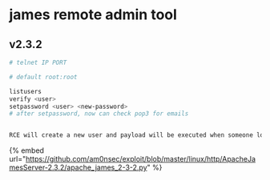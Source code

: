 # james remote admin tool

## v2.3.2

```bash
# telnet IP PORT

# default root:root

listusers
verify <user>
setpassword <user> <new-password>
# after setpassword, now can check pop3 for emails


RCE will create a new user and payload will be executed when someone logs in.
```

{% embed url="https://github.com/am0nsec/exploit/blob/master/linux/http/ApacheJamesServer-2.3.2/apache_james_2-3-2.py" %}
